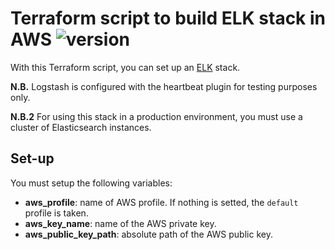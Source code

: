 # Terraform script to build ELK stack in AWS ![version][version-badge]

[version-badge]: https://img.shields.io/badge/version-0.0.2-blue.svg

With this Terraform script, you can set up an [ELK] stack.

**N.B.** Logstash is configured with the heartbeat plugin for testing purposes only.

**N.B.2** For using this stack in a production environment, you must use a cluster of Elasticsearch instances.

## Set-up

You must setup the following variables:

- **aws_profile**: name of AWS profile. If nothing is setted, the  `default` profile is taken.
- **aws_key_name**: name of the AWS private key.
- **aws_public_key_path**: absolute path of the AWS public key.



[ELK]: https://www.elastic.co/